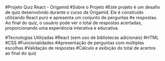 #Projeto Quiz React - Origamid
#Sobre o Projeto
#Este projeto é um desafio de quiz desenvolvido durante o curso da Origamid. Ele é construído utilizando React puro e apresenta um conjunto de perguntas #e respostas. Ao final do quiz, o usuário pode ver o total de respostas acertadas, proporcionando uma experiência interativa e educativa.

#Tecnologias Utilizadas
#React (sem uso de bibliotecas adicionais)
#HTML
#CSS
#Funcionalidades
#Apresentação de perguntas com múltiplas escolhas
#Validação de respostas
#Cálculo e exibição do total de acertos ao final do quiz